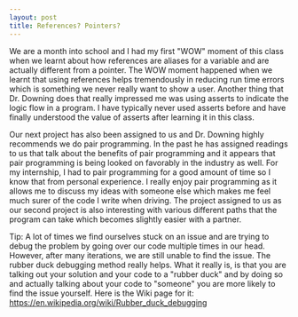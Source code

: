 ```yaml
---
layout: post
title: References? Pointers?
---
```

We are a month into school and I had my first "WOW" moment of this class when we learnt about how references are aliases for a variable and are actually different from a pointer. The WOW moment happened when we learnt that using references helps tremendously in reducing run time errors which is something we never really want to show a user. Another thing that Dr. Downing does that really impressed me was using asserts to indicate the logic flow in a program. I have typically never used asserts before and have finally understood the value of asserts after learning it in this class.

Our next project has also been assigned to us and Dr. Downing highly recommends we do pair programming. In the past he has assigned readings to us that talk about the benefits of pair programming and it appears that pair programming is being looked on favorably in the industry as well. For my internship, I had to pair programming for a good amount of time so I know that from personal experience. I really enjoy pair programming as it allows me to discuss my ideas with someone else which makes me feel much surer of the code I write when driving. The project assigned to us as our second project is also interesting with various different paths that the program can take which becomes slightly easier with a partner.

Tip:
A lot of times we find ourselves stuck on an issue and are trying to debug the problem by going over our code multiple times in our head. However, after many iterations, we are still unable to find the issue. The rubber duck debugging method really helps. What it really is, is that you are talking out your solution and your code to a "rubber duck" and by doing so and actually talking about your code to "someone" you are more likely to find the issue yourself. Here is the Wiki page for it: https://en.wikipedia.org/wiki/Rubber_duck_debugging
